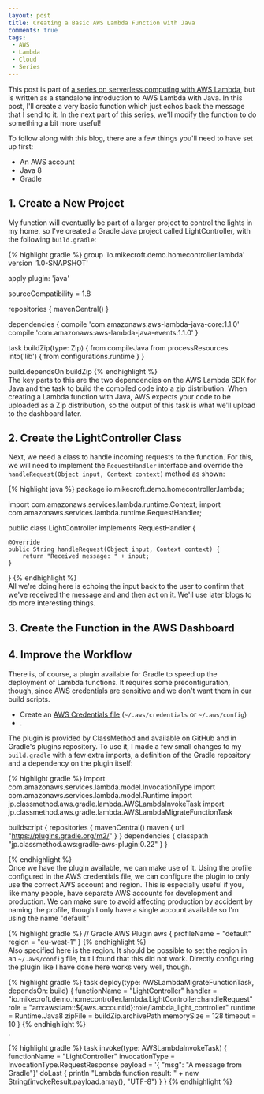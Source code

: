 ```yaml
---
layout: post
title: Creating a Basic AWS Lambda Function with Java
comments: true
tags: 
 - AWS
 - Lambda
 - Cloud
 - Series
---
```


This post is part of [a series on serverless computing with AWS Lambda](), but is written as a standalone introduction to AWS Lambda with Java. In this post, I'll create a very basic function which just echos back the message that I send to it. In the next part of this series, we'll modify the function to do something a bit more useful!

To follow along with this blog, there are a few things you'll need to have set up first:

* An AWS account
* Java 8
* Gradle

## 1. Create a New Project
My function will eventually be part of a larger project to control the lights in my home, so I've created a Gradle Java project called LightController, with the following `build.gradle`:

{% highlight gradle %}
group 'io.mikecroft.demo.homecontroller.lambda'
version '1.0-SNAPSHOT'

apply plugin: 'java'

sourceCompatibility = 1.8

repositories {
    mavenCentral()
}

dependencies {
    compile 'com.amazonaws:aws-lambda-java-core:1.1.0'
    compile 'com.amazonaws:aws-lambda-java-events:1.1.0'
}

task buildZip(type: Zip) {
    from compileJava
    from processResources
    into('lib') {
        from configurations.runtime
    }
}

build.dependsOn buildZip
{% endhighlight %}
&nbsp;   
The key parts to this are the two dependencies on the AWS Lambda SDK for Java and the task to build the compiled code into a zip distribution. When creating a Lambda function with Java, AWS expects your code to be uploaded as a Zip distribution, so the output of this task is what we'll upload to the dashboard later.

## 2. Create the LightController Class
Next, we need a class to handle incoming requests to the function. For this, we will need to implement the `RequestHandler` interface and override the `handleRequest(Object input, Context context)` method as shown:

{% highlight java %}
package io.mikecroft.demo.homecontroller.lambda;

import com.amazonaws.services.lambda.runtime.Context;
import com.amazonaws.services.lambda.runtime.RequestHandler;

public class LightController implements RequestHandler {

    @Override
    public String handleRequest(Object input, Context context) {
        return "Received message: " + input;
    }
}
{% endhighlight %}
&nbsp;   
All we're doing here is echoing the input back to the user to confirm that we've received the message and and then act on it. We'll use later blogs to do more interesting things.

## 3. Create the Function in the AWS Dashboard

## 4. Improve the Workflow
There is, of course, a plugin available for Gradle to speed up the deployment of Lambda functions. It requires some preconfiguration, though, since AWS credentials are sensitive and we don't want them in our build scripts.

* Create an [AWS Credentials file](http://docs.aws.amazon.com/cli/latest/topic/config-vars.html) (`~/.aws/credentials` or `~/.aws/config`)
* .

The plugin is provided by ClassMethod and available on GitHub and in Gradle's plugins repository. To use it, I made a few small changes to my `build.gradle` with a few extra imports, a definition of the Gradle repository and a dependency on the plugin itself:

{% highlight gradle %}
import com.amazonaws.services.lambda.model.InvocationType
import com.amazonaws.services.lambda.model.Runtime
import jp.classmethod.aws.gradle.lambda.AWSLambdaInvokeTask
import jp.classmethod.aws.gradle.lambda.AWSLambdaMigrateFunctionTask

buildscript {
    repositories {
        mavenCentral()
        maven { url "https://plugins.gradle.org/m2/" }
    }
    dependencies {
        classpath "jp.classmethod.aws:gradle-aws-plugin:0.22"
    }
}


{% endhighlight %}
&nbsp;   
Once we have the plugin available, we can make use of it. Using the profile configured in the AWS credentials file, we can configure the plugin to only use the correct AWS account and region. This is especially useful if you, like many people, have separate AWS accounts for development and production. We can make sure to avoid affecting production by accident by naming the profile, though I only have a single account available so I'm using the name "default"

{% highlight gradle %}
// Gradle AWS Plugin
aws {
    profileName = "default"
    region = "eu-west-1"
}
{% endhighlight %}
&nbsp;   
Also specified here is the region. It should be possible to set the region in an `~/.aws/config` file, but I found that this did not work. Directly configuring the plugin like I have done here works very well, though.

{% highlight gradle %}
task deploy(type: AWSLambdaMigrateFunctionTask, dependsOn: build) {
    functionName = "LightController"
    handler = "io.mikecroft.demo.homecontroller.lambda.LightController::handleRequest"
    role = "arn:aws:iam::${aws.accountId}:role/lambda_light_controller"
    runtime = Runtime.Java8
    zipFile = buildZip.archivePath
    memorySize = 128
    timeout = 10
}
{% endhighlight %}
&nbsp;   
.

{% highlight gradle %}
task invoke(type: AWSLambdaInvokeTask) {
    functionName = "LightController"
    invocationType = InvocationType.RequestResponse
    payload = '{ "msg": "A message from Gradle"}'
    doLast {
        println "Lambda function result: " + new String(invokeResult.payload.array(), "UTF-8")
    }
}
{% endhighlight %}
&nbsp;   


